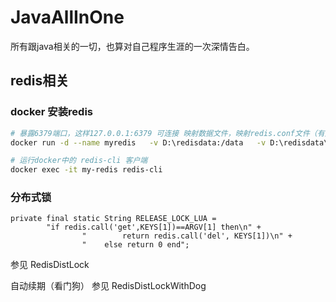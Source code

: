 # JavaAllInOne

所有跟java相关的一切，也算对自己程序生涯的一次深情告白。

## redis相关
### docker 安装redis 
```bash
# 暴露6379端口，这样127.0.0.1:6379 可连接 映射数据文件，映射redis.conf文件（有些参数无法通过config set param 修改）
docker run -d --name myredis   -v D:\redisdata:/data   -v D:\redisdata\redis.conf:/usr/local/etc/redis/redis.conf -p 6379:6379 redis:7.2.4 redis-server /usr/local/etc/redis/redis.conf

# 运行docker中的 redis-cli 客户端
docker exec -it my-redis redis-cli
```

### 分布式锁
    private final static String RELEASE_LOCK_LUA =
            "if redis.call('get',KEYS[1])==ARGV[1] then\n" +
                    "        return redis.call('del', KEYS[1])\n" +
                    "    else return 0 end";
参见 RedisDistLock

自动续期（看门狗） 参见  RedisDistLockWithDog